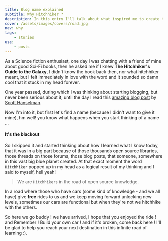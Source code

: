 ```yaml
---
title: Blog name explained
subtitle: Why Hitchhiker ?
description: In this entry I'll talk about what inspired me to create this blog and how came up with the name.
cover: /assets/images/covers/road.jpg
nav: why
tags:
    - stories
use:
    - posts
---
```


As a Science fiction enthusiast, one day I was chatting with a friend of mine about good Sci-Fi books, then he asked me if I knew **The Hitchhiker's Guide to the Galaxy**, I didn't know the book back then, nor what hitchhiker meant, but I felt immediately in love with the word and it sounded so damn cool that it stuck in my head forever.

One year passed, during which I was thinking about starting blogging, but never been serious about it, until the day I read this [amazing blog post](http://www.hanselman.com/blog/YourBlogIsTheEngineOfCommunity.aspx) by [Scott Hanselman](http://www.hanselman.com/blog/).

Now I'm into it, but first let's find a name (because I didn't want to give it mine), hm well! you know what happens when you start thinking of a name ...

#### It's the blackout

So I skipped it and started thinking about how I learned what I know today, that it was in a big part because of those thousands open source libraries, those threads on those forums, those blog posts, that someone, somewhere in this vast big blue planet created. At that exact moment the word `Hitchhiker` popped up in my head as a logical result of my thinking and I said to myself, hell yeah!

> We are `Hitchhikers` in the road of open source knowledge.

In a road where those who have cars (some kind of knowledge - and we all have) give **free** rides to us and we keep moving forward unlocking new levels, sometimes our cars are functional but when they're not we hitchhike with the others.

So here we go buddy ! we have arrived, I hope that you enjoyed the ride ! and Remember ! Build your own car ! and if it's broken, come back here ! I'll be glad to help you reach your next destination in this infinite road of learning :).